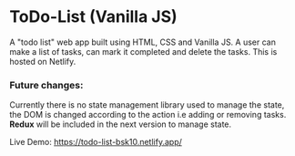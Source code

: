 # ToDo-List (Vanilla JS)

A "todo list" web app built using HTML, CSS and Vanilla JS.
A user can make a list of tasks, can mark it completed and delete the tasks. 
This is hosted on Netlify. 

### Future changes:

Currently there is no state management library used to manage the state, the DOM is changed according to the action i.e adding or removing tasks. **Redux** will be included in the next version to manage state.

Live Demo: https://todo-list-bsk10.netlify.app/
